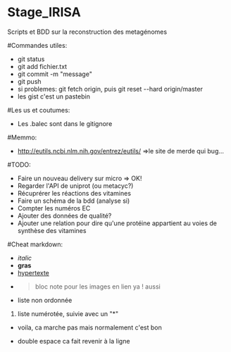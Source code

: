# Stage_IRISA
Scripts et BDD sur la reconstruction des metagénomes

#Commandes utiles:
- git status
- git add fichier.txt
- git commit -m "message"
- git push
- si problemes: git fetch origin, puis git reset --hard origin/master
- les gist c'est un pastebin

#Les us et coutumes:
- Les .balec sont dans le gitignore 

#Memmo:
- http://eutils.ncbi.nlm.nih.gov/entrez/eutils/ =>le site de merde qui bug...

#TODO:
- Faire un nouveau delivery sur micro => OK!
- Regarder l'API de uniprot (ou metacyc?)
- Récuprérer les réactions des vitamines
- Faire un schéma de la bdd (analyse si)
- Compter les numéros EC
- Ajouter des données de qualité?
- Ajouter une relation pour dire qu'une protéine appartient au voies de synthèse des vitamines

#Cheat markdown:
- _italic_
- **gras**
- [hypertexte](https://intranet.inria.fr/)
- >bloc note pour les images en lien ya ! aussi
* liste non ordonnée
1. liste numérotée, suivie avec un "*"
* voila, ca marche pas mais normalement c'est bon
- double espace ca fait revenir à la ligne